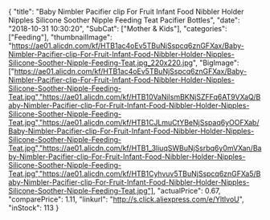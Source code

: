 {
	"title": "Baby Nimbler Pacifier clip For Fruit Infant Food Nibbler Holder Nipples Silicone Soother Nipple Feeding Teat Pacifier Bottles",
	"date": "2018-10-31 10:30:20",
	"SubCat": ["Mother & Kids"],
	"categories": ["Feeding"],
	"thumbnailImage": "https://ae01.alicdn.com/kf/HTB1ac4oEv5TBuNjSspcq6znGFXax/Baby-Nimbler-Pacifier-clip-For-Fruit-Infant-Food-Nibbler-Holder-Nipples-Silicone-Soother-Nipple-Feeding-Teat.jpg_220x220.jpg",
	"BigImage": ["https://ae01.alicdn.com/kf/HTB1ac4oEv5TBuNjSspcq6znGFXax/Baby-Nimbler-Pacifier-clip-For-Fruit-Infant-Food-Nibbler-Holder-Nipples-Silicone-Soother-Nipple-Feeding-Teat.jpg","https://ae01.alicdn.com/kf/HTB10VaNilsmBKNjSZFFq6AT9VXaQ/Baby-Nimbler-Pacifier-clip-For-Fruit-Infant-Food-Nibbler-Holder-Nipples-Silicone-Soother-Nipple-Feeding-Teat.jpg","https://ae01.alicdn.com/kf/HTB1CJLmuCtYBeNjSspaq6yOOFXab/Baby-Nimbler-Pacifier-clip-For-Fruit-Infant-Food-Nibbler-Holder-Nipples-Silicone-Soother-Nipple-Feeding-Teat.jpg","https://ae01.alicdn.com/kf/HTB1_3liuqSWBuNjSsrbq6y0mVXan/Baby-Nimbler-Pacifier-clip-For-Fruit-Infant-Food-Nibbler-Holder-Nipples-Silicone-Soother-Nipple-Feeding-Teat.jpg","https://ae01.alicdn.com/kf/HTB1Cyhvuv5TBuNjSspcq6znGFXa5/Baby-Nimbler-Pacifier-clip-For-Fruit-Infant-Food-Nibbler-Holder-Nipples-Silicone-Soother-Nipple-Feeding-Teat.jpg"],
	"actualPrice": 0.67,
	"comparePrice": 1.11,
	"linkurl": "http://s.click.aliexpress.com/e/YltlvoU",
	"inStock": 113
}

